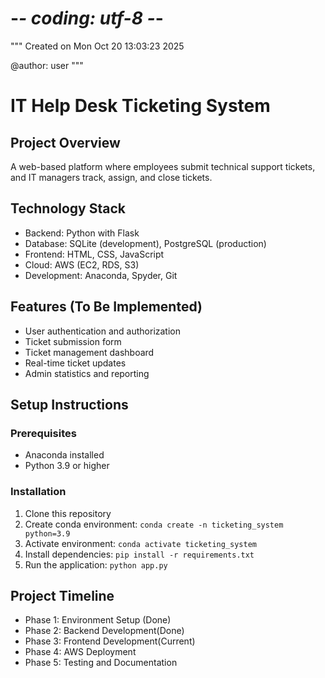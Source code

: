 # -*- coding: utf-8 -*-
"""
Created on Mon Oct 20 13:03:23 2025

@author: user
"""

# IT Help Desk Ticketing System
   
   ## Project Overview
   
   A web-based platform where employees submit technical support tickets, 
   and IT managers track, assign, and close tickets.
   
   ## Technology Stack
   
   - Backend: Python with Flask
   - Database: SQLite (development), PostgreSQL (production)
   - Frontend: HTML, CSS, JavaScript
   - Cloud: AWS (EC2, RDS, S3)
   - Development: Anaconda, Spyder, Git
   
   ## Features (To Be Implemented)
   
   - User authentication and authorization
   - Ticket submission form
   - Ticket management dashboard
   - Real-time ticket updates
   - Admin statistics and reporting
   
   ## Setup Instructions
   
   ### Prerequisites
   - Anaconda installed
   - Python 3.9 or higher
   
   ### Installation
   
   1. Clone this repository
   2. Create conda environment: `conda create -n ticketing_system python=3.9`
   3. Activate environment: `conda activate ticketing_system`
   4. Install dependencies: `pip install -r requirements.txt`
   5. Run the application: `python app.py`
   
   ## Project Timeline
   
   - Phase 1: Environment Setup (Done)
   - Phase 2: Backend Development(Done)
   - Phase 3: Frontend Development(Current)
   - Phase 4: AWS Deployment
   - Phase 5: Testing and Documentation